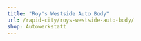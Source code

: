 ```yaml
---
title: "Roy's Westside Auto Body"
url: /rapid-city/roys-westside-auto-body/
shop: Autowerkstatt
---
```

